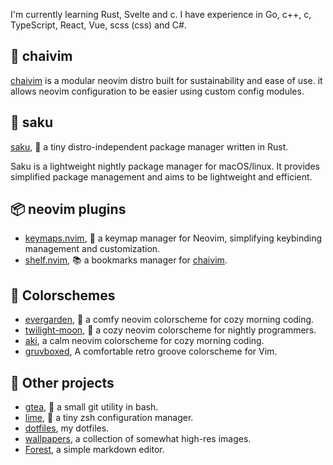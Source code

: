 I'm currently learning Rust, Svelte and c.
I have experience in Go, c++, c, TypeScript, React, Vue, scss (css) and C#.

## :tea: chaivim

[chaivim](https://github.com/CrispyBaccoon/chaivim) is a modular neovim distro built for sustainability and ease of use. it allows neovim configuration to be easier using custom config modules.

## :seedling: saku

[saku](https://github.com/CrispyBaccoon/saku), :seedling: a tiny distro-independent package manager written in Rust.

Saku is a lightweight nightly package manager for macOS/linux.
It provides simplified package management and aims to be lightweight and efficient.

## :package: neovim plugins

- [keymaps.nvim](https://github.com/CrispyBaccoon/keymaps.nvim), :tangerine: a keymap manager for Neovim, simplifying keybinding management and customization.
- [shelf.nvim](https://github.com/CrispyBaccoon/shelf.nvim), :books: a bookmarks manager for [chaivim](https://github.com/crispybaccoon/chaivim).

## :art: Colorschemes

- [evergarden](https://github.com/CrispyBaccoon/evergarden), :rose: a comfy neovim colorscheme for cozy morning coding.
- [twilight-moon](https://github.com/CrispyBaccoon/twilight-moon), :evergreen_tree: a cozy neovim colorscheme for nightly programmers.
- [aki](https://github.com/CrispyBaccoon/aki), a calm neovim colorscheme for cozy morning coding.
- [gruvboxed](https://github.com/CrispyBaccoon/gruvboxed), A comfortable retro groove colorscheme for Vim.

## :rocket: Other projects

- [gtea](https://github.com/CrispyBaccoon/gtea), :tea: a small git utility in bash.
- [lime](https://github.com/CrispyBaccoon/lime), :lemon: a tiny zsh configuration manager.
- [dotfiles](https://github.com/CrispyBaccoon/dotfiles/), my dotfiles.
- [wallpapers](https://github.com/CrispyBaccoon/wallpapers/), a collection of somewhat high-res images.
- [Forest](https://github.com/CrispyBaccoon/Forest/), a simple markdown editor.
